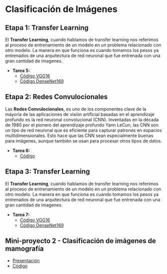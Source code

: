 # **Clasificación de Imágenes** 

## Etapa 1: Transfer Learning
El **Transfer Learning**, cuando hablamos de transfer learning nos referimos al proceso de entrenamiento de un modelo en un problema relacionado con otro modelo. La manera en que funciona es cuando tomamos los pesos ya entrenados de una arquitectura de red neuronal que fue entrenada con una gran cantidad de imagenes.

- **Tarea 5:**
  - [Código VGG16](https://github.com/Zarcklet/ProcesamientoClasificacionDatos/blob/main/ClasificacionImagenes/Tarea%207.%20Transfer%20Learning%20VGG16.ipynb)
  - [Código DenseNet169](https://github.com/Zarcklet/ProcesamientoClasificacionDatos/blob/main/ClasificacionImagenes/Tarea%207.%20Transfer%20Learning%20DenseNet169.ipynb)


## Etapa 2: Redes Convulocionales
Las **Redes Convulocionales**, es uno de los componentes clave de la mayoría de las aplicaciones de visión artificial basadas en el aprendizaje profundo es la red neuronal convolucional (CNN). Inventadas en la década de 1980 por el pionero del aprendizaje profundo Yann LeCun, las CNN son un tipo de red neuronal que es eficiente para capturar patrones en espacios multidimensionales. Esto hace que las CNN sean especialmente buenas para imágenes, aunque también se usan para procesar otros tipos de datos.

- **Tarea 6:**
  - [Código](https://github.com/Zarcklet/ProcesamientoClasificacionDatos/blob/main/ClasificacionImagenes/Tarea%206.%20Redes%20Convolucionales.ipynb)


## Etapa 3: Transfer Learning
El **Transfer Learning**, cuando hablamos de transfer learning nos referimos al proceso de entrenamiento de un modelo en un problema relacionado con otro modelo. La manera en que funciona es cuando tomamos los pesos ya entrenados de una arquitectura de red neuronal que fue entrenada con una gran cantidad de imagenes.

- **Tarea 7:**
  - [Código VGG16](https://github.com/Zarcklet/ProcesamientoClasificacionDatos/blob/main/ClasificacionImagenes/Tarea%207.%20Transfer%20Learning%20VGG16.ipynb)
  - [Código DenseNet169](https://github.com/Zarcklet/ProcesamientoClasificacionDatos/blob/main/ClasificacionImagenes/Tarea%207.%20Transfer%20Learning%20DenseNet169.ipynb)


## Mini-proyecto 2 - Clasificación de imágenes de mamografía
- [Presentación](https://github.com/Zarcklet/ProcesamientoClasificacionDatos/blob/main/ClasificacionImagenes/Clasificaci%C3%B3n%20de%20im%C3%A1genes%20de%20mamograf%C3%ADas.pdf)
- [Código](https://github.com/Zarcklet/ProcesamientoClasificacionDatos/blob/main/ClasificacionImagenes/Clasificaci%C3%B3n%20de%20im%C3%A1genes%20de%20mamograf%C3%ADas.ipynb)
